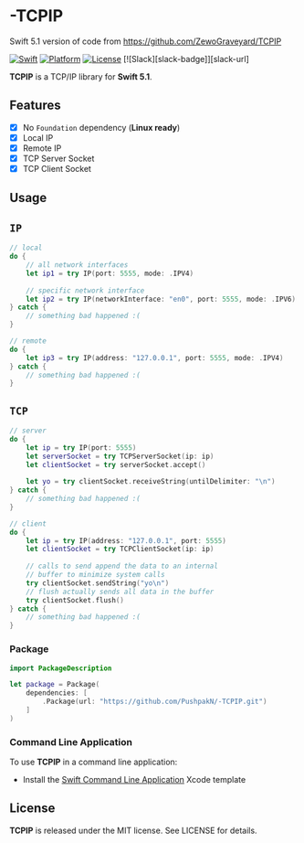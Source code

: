 ﻿# -TCPIP
Swift 5.1 version of code from https://github.com/ZewoGraveyard/TCPIP

[![Swift][swift-badge]][swift-url]
[![Platform][platform-badge]][platform-url]
[![License][mit-badge]][mit-url]
[![Slack][slack-badge]][slack-url]

**TCPIP** is a TCP/IP library for **Swift 5.1**.

## Features

- [x] No `Foundation` dependency (**Linux ready**)
- [x] Local IP
- [x] Remote IP
- [x] TCP Server Socket
- [x] TCP Client Socket

## Usage

`IP`
----

```swift
// local
do {
    // all network interfaces
    let ip1 = try IP(port: 5555, mode: .IPV4)
    
    // specific network interface
    let ip2 = try IP(networkInterface: "en0", port: 5555, mode: .IPV6)
} catch {
    // something bad happened :(
}

// remote
do {
    let ip3 = try IP(address: "127.0.0.1", port: 5555, mode: .IPV4)
} catch {
    // something bad happened :(
}
```

`TCP`
----

```swift
// server
do {
    let ip = try IP(port: 5555)
    let serverSocket = try TCPServerSocket(ip: ip)
    let clientSocket = try serverSocket.accept()
    
    let yo = try clientSocket.receiveString(untilDelimiter: "\n")
} catch {
    // something bad happened :(
}

// client
do {
    let ip = try IP(address: "127.0.0.1", port: 5555)
    let clientSocket = try TCPClientSocket(ip: ip)
    
    // calls to send append the data to an internal
    // buffer to minimize system calls
    try clientSocket.sendString("yo\n")
    // flush actually sends all data in the buffer
    try clientSocket.flush()
} catch {
    // something bad happened :(
}
```

### Package

```swift
import PackageDescription

let package = Package(
    dependencies: [
        .Package(url: "https://github.com/PushpakN/-TCPIP.git")
    ]
)

```

### Command Line Application

To use **TCPIP** in a command line application:

- Install the [Swift Command Line Application](https://github.com/Zewo/Swift-Command-Line-Application-Template) Xcode template

License
-------

**TCPIP** is released under the MIT license. See LICENSE for details.

[swift-badge]: https://img.shields.io/badge/Swift-5.1-orange.svg?style=flat
[swift-url]: https://swift.org
[platform-badge]: https://img.shields.io/badge/Platform-Mac%20%26%20Linux-lightgray.svg?style=flat
[platform-url]: https://swift.org
[mit-badge]: https://img.shields.io/badge/License-MIT-blue.svg?style=flat
[mit-url]: https://tldrlegal.com/license/mit-license
